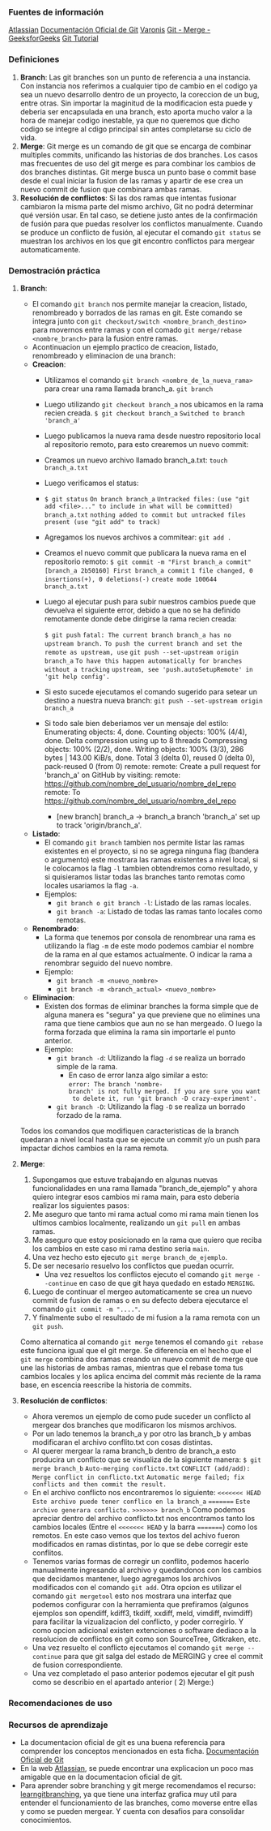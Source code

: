 ### Fuentes de información 

[Atlassian](https://www.atlassian.com/git/tutorials/comparing-workflows)
[Documentación Oficial de Git](https://git-scm.com/docs)
[Varonis](https://www.varonis.com/blog/git-branching "https://www.varonis.com/blog/git-branching")
[Git - Merge - GeeksforGeeks](https://www.geeksforgeeks.org/git-merge/ "https://www.geeksforgeeks.org/git-merge/")
[Git Tutorial](https://www.geeksforgeeks.org/git-tutorial/?ref=header_outind)
### Definiciones 

1) **Branch**:  Las git branches son un punto de referencia a una instancia. Con instancia nos referimos a cualquier tipo de cambio en el codigo ya sea un nuevo desarrollo dentro de un proyecto, la coreccion de un bug, entre otras. Sin importar la maginitud de la modificacion esta puede y deberia ser encapsulada en una branch, esto aporta mucho valor a la hora de manejar codigo inestable, ya que no queremos que dicho codigo se integre al cdigo principal sin antes completarse su ciclo de vida.
2) **Merge**: Git merge es un comando de git que se encarga de combinar multiples commits, unificando las historias de dos branches. Los casos mas frecuentes de uso del git merge es para combinar los cambios de dos branches distintas. Git merge busca un punto base o commit base desde el cual iniciar la fusion de las ramas y apartir de ese crea un nuevo commit de fusion que combinara ambas ramas.
3) **Resolución de conflictos**: Si las dos ramas que intentas fusionar cambiaron la misma parte del mismo archivo, Git no podrá determinar qué versión usar. En tal caso, se detiene justo antes de la confirmación de fusión para que puedas resolver los conflictos manualmente. Cuando se produce un conflicto de fusión, al ejecutar el comando ``git status`` se muestran los archivos en los que git encontro conflictos para mergear automaticamente. 

### Demostración práctica

1) **Branch**:
	- El comando ``git branch`` nos permite manejar la creacion, listado, renombreado y borrados de las ramas en git. Este comando se integra junto con ``git checkout/switch <nombre_branch_destino>`` para movernos entre ramas y con el comado  ``git merge/rebase <nombre_branch>`` para la fusion entre ramas.
	- Acontinuacion un ejemplo practico de creacion, listado, renombreado y eliminacion de una branch:  
	-  **Creacion**:
		  - Utilizamos el comando `git branch <nombre_de_la_nueva_rama>` para crear una rama llamada branch_a.
		    `git branch`
		  - Luego utilizando `git checkout branch_a` nos ubicamos en la rama recien creada.
		  `$ git checkout branch_a`
			`Switched to branch 'branch_a'`
		  - Luego publicamos la nueva rama desde nuestro repositorio local al repositorio remoto, para esto crearemos un nuevo commit:
		  
		  - Creamos un nuevo archivo llamado branch_a.txt:
		  `touch branch_a.txt`
		  - Luego verificamos el status:
		  - `$ git status`
		    `On branch branch_a`
		    `Untracked files:`
			    `(use "git add <file>..." to include in what will be committed)`
			        `branch_a.txt`
			`nothing added to commit but untracked files present (use "git add" to track)`
		- Agregamos los nuevos archivos a commitear:
		  `git add .`
		- Creamos el nuevo commit que publicara la nueva rama en el repositorio remoto:
		  `$ git commit -m "First branch_a commit"`
			`[branch_a 2b50160] First branch_a commit`
			`1 file changed, 0 insertions(+), 0 deletions(-)`
			`create mode 100644 branch_a.txt`
		- Luego al ejecutar push para subir nuestros cambios puede que devuelva el siguiente error, debido a que no se ha definido remotamente donde debe dirigirse la rama recien creada:
		  
		  `$ git push`
			`fatal: The current branch branch_a has no upstream branch.`
			`To push the current branch and set the remote as upstream, use`
				`git push --set-upstream origin branch_a`
			`To have this happen automatically for branches without a tracking`
			`upstream, see 'push.autoSetupRemote' in 'git help config'.`
		- Si esto sucede ejecutamos el comando sugerido para setear un destino a nuestra nueva branch: `git push --set-upstream origin branch_a`
		- Si todo sale bien deberiamos ver un mensaje del estilo:
			Enumerating objects: 4, done.
			Counting objects: 100% (4/4), done.
			Delta compression using up to 8 threads
			Compressing objects: 100% (2/2), done.
			Writing objects: 100% (3/3), 286 bytes | 143.00 KiB/s, done.
			Total 3 (delta 0), reused 0 (delta 0), pack-reused 0 (from 0)
			remote:
			remote: Create a pull request for 'branch_a' on GitHub by visiting:
			remote:      https://github.com/nombre_del_usuario/nombre_del_repo
			remote: To https://github.com/nombre_del_usuario/nombre_del_repo
			 * [new branch]      branch_a -> branch_a
			branch 'branch_a' set up to track 'origin/branch_a'.
	-  **Listado**:
		 - El comando ``git branch`` tambien nos permite listar las ramas existentes en el proyecto, si no se agrega ninguna flag (bandera o argumento) este mostrara las ramas existentes a nivel local, si le colocamos la flag ``-l`` tambien obtendremos como resultado, y si quisieramos listar todas las branches tanto remotas como locales usariamos la flag ``-a``.
		- Ejemplos:
			- ``git branch o git branch -l``: Listado de las ramas locales.
			- ``git branch -a``: Listado de todas las ramas tanto locales como remotas.
	-  **Renombrado**:
		- La forma que tenemos por consola de renombrear una rama es utilizando la flag ``-m`` de este modo podemos cambiar el nombre de la rama en al que estamos actualmente. O indicar la rama a renombrar seguido del nuevo nombre.
		- Ejemplo: 
			- ``git branch -m <nuevo_nombre>``  
			- ``git branch -m <branch_actual> <nuevo_nombre>``
	-  **Eliminacion**:
		- Existen dos formas de eliminar branches la forma simple que de alguna manera es "segura" ya que previene que no elimines una rama que tiene cambios que aun no se han mergeado. O luego la forma forzada que elimina la rama sin importarle el punto anterior.
		- Ejemplo:
			- ``git branch -d``: Utilizando la flag ``-d`` se realiza un borrado simple de la rama.
				- En caso de error lanza algo similar a esto:
					  `error: The branch 'nombre-branch' is not fully merged. If you are sure you want to delete it, run 'git branch -D crazy-experiment'.`
			- ``git branch -D``: Utilizando la flag ``-D`` se realiza un borrado forzado de la rama.

	Todos los comandos que modifiquen caracteristicas de la branch quedaran a nivel local hasta que se ejecute un commit y/o un push para impactar dichos cambios en la rama remota.

2) **Merge**:
	1) Supongamos que estuve trabajando en algunas nuevas funcionalidades en una rama llamada "branch_de_ejemplo" y ahora quiero integrar esos cambios mi rama main, para esto deberia realizar los siguientes pasos:
	2) Me aseguro que tanto mi rama actual como mi rama main tienen los ultimos cambios localmente, realizando un ``git pull`` en ambas ramas.
	3) Me aseguro que estoy posicionado en la rama que quiero que reciba los cambios en este caso mi rama destino seria ``main``.
	4) Una vez hecho esto ejecuto ``git merge branch_de_ejemplo``.
	5) De ser necesario resuelvo los conflictos que puedan ocurrir.
		- Una vez resueltos los conflictos ejecuto el comando ``git merge --continue`` en caso de que git haya quedado en estado ``MERGING``.
	6) Luego de continuar el mergeo automaticamente se crea un nuevo commit de fusion de ramas o en su defecto debera ejecutarce el comando ``git commit -m "...."``.
	7) Y finalmente subo el resultado de mi fusion a la rama remota con un ``git push``.

	Como alternatica al comando `git merge` tenemos el comando `git rebase` este funciona igual que el git merge. Se diferencia en el hecho que el `git merge` combina dos ramas creando un nuevo commit de merge que une las historias de ambas ramas, mientras que el rebase toma tus cambios locales y los aplica encima del commit más reciente de la rama base, en escencia reescribe la historia de commits.

3) **Resolución de conflictos**:
	- Ahora veremos un ejemplo de como pude suceder un conflicto al mergear dos branches que modificaron los mismos archivos.
	- Por un lado tenemos la branch_a y por otro las branch_b y ambas modificaran el archivo conflito.txt con cosas distintas.
	- Al querer mergear la rama branch_b dentro de branch_a esto producira un conflicto que se visualiza de la siguiente manera:
		  `$ git merge branch_b`
			`Auto-merging conflicto.txt`
			`CONFLICT (add/add): Merge conflict in conflicto.txt`
			`Automatic merge failed; fix conflicts and then commit the result.`
	-  En el archivo conflicto nos encontraremos lo siguiente:
		  `<<<<<<< HEAD`
			`Este archivo puede tener conflico en la branch_a`
		 `=======`
			`Este archivo generara conflicto.`
		 `>>>>>>> branch_b`
		 Como podemos apreciar dentro del archivo conflicto.txt nos encontramos tanto los cambios locales (Entre el `<<<<<<< HEAD` y la barra `=======`) como los remotos.
		 En este caso vemos que los textos del achivo fueron modificados en ramas distintas, por lo que se debe corregir este conflitos.
	- Tenemos varias formas de corregir un conflito, podemos hacerlo manualmente ingresando al archivo y quedandonos con los cambios que decidamos mantener, luego agregamos los archivos modificados con el comando `git add`. Otra opcion es utilizar el comando `git mergetool` esto nos mostrara una interfaz que podemos configurar con la herramienta que prefiramos (algunos ejemplos son opendiff, kdiff3, tkdiff, xxdiff, meld, vimdiff, nvimdiff) para facilitar la vizualizacion del conflicto, y poder corregirlo. Y como opcion adicional existen extenciones o software dediaco a la resolucion de conflictos en git como son SourceTree, Gitkraken, etc.
	- Una vez resuelto el conflicto ejecutamos el comando `git merge --continue` para que git salga del estado de MERGING y cree el commit de fusion correspondiente.
	- Una vez completado el paso anterior podemos ejecutar el git push como se describio en el apartado anterior ( 2) Merge:)


### Recomendaciones de uso 


### Recursos de aprendizaje

- La documentacion oficial de git es una buena referencia para comprender los conceptos mencionados en esta ficha. [Documentación Oficial de Git](https://git-scm.com/docs)
- En la web [Atlassian](https://www.atlassian.com/git/tutorials/comparing-workflows), se puede encontrar una explicacion un poco mas amigable que en la documentacion oficial de git.
- Para aprender sobre branching y git merge recomendamos el recurso: [learngitbranching](https://learngitbranching.js.org/?locale=es_AR), ya que tiene una interfaz grafica muy util para entender el funcionamiento de las branches, como moverse entre ellas y como se pueden mergear. Y cuenta con desafios para consolidar conocimientos.